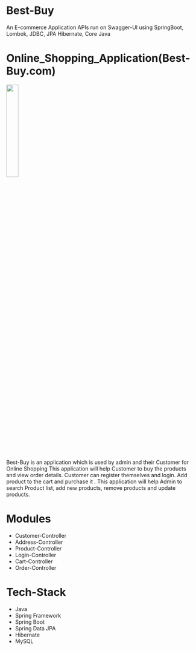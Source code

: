 # Best-Buy
An E-commerce Application APIs run on Swagger-UI using SpringBoot, Lombok, JDBC, JPA Hibernate, Core Java


# Online_Shopping_Application(Best-Buy.com)
<img src="" width="25%">


Best-Buy is an application which is used by admin and their Customer for Online Shopping 
This application will help Customer to buy the products and view order details.
Customer can register themselves and login. Add product to the cart and purchase it .
This application will help Admin to search Product list, add new products, remove products and update products.

<!-- # ER-Diagram:-

![SoulFood schema]() -->

# Modules 

- Customer-Controller
- Address-Controller
- Product-Controller
- Login-Controller
- Cart-Controller
- Order-Controller

# Tech-Stack

- Java
- Spring Framework
- Spring Boot
- Spring Data JPA
- Hibernate
- MySQL

<!-- # Customer-Controller

![Customer Controller](https://github.com/sanuatmasai/Online_Shopping_Application/blob/main/Shopping_app_RestAPI_/Images/CustomerController.PNG)

# Address-Controller

![Address](https://github.com/sanuatmasai/Online_Shopping_Application/blob/main/Shopping_app_RestAPI_/Images/addressController.PNG)

# Product-Controller

![Product](https://github.com/sanuatmasai/Online_Shopping_Application/blob/main/Shopping_app_RestAPI_/Images/ProductController.PNG)

# Login-Controller

![Login](https://github.com/sanuatmasai/Online_Shopping_Application/blob/main/Shopping_app_RestAPI_/Images/LoginController.PNG)

# Cart-Controller

![Cart](https://github.com/sanuatmasai/Online_Shopping_Application/blob/main/Shopping_app_RestAPI_/Images/CartController.PNG)

# Order-Controller

![Order](https://github.com/sanuatmasai/Online_Shopping_Application/blob/main/Shopping_app_RestAPI_/Images/OrderController.PNG) -->


